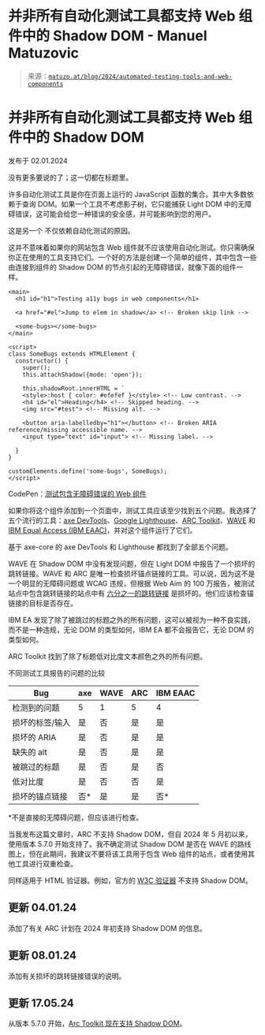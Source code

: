 <!--yml

类别：未分类

日期：2024-05-27 14:32:09

-->

# 并非所有自动化测试工具都支持 Web 组件中的 Shadow DOM - Manuel Matuzovic

> 来源：[`matuzo.at/blog/2024/automated-testing-tools-and-web-components`](https://matuzo.at/blog/2024/automated-testing-tools-and-web-components)

# 并非所有自动化测试工具都支持 Web 组件中的 Shadow DOM

发布于 02.01.2024

没有更多要说的了；这一切都在标题里。

许多自动化测试工具是你在页面上运行的 JavaScript 函数的集合。其中大多数依赖于查询 DOM。如果一个工具不考虑影子树，它只能捕获 Light DOM 中的无障碍错误，这可能会给您一种错误的安全感，并可能影响到您的用户。

这是另一个 不仅依赖自动化测试的原因。

这并不意味着如果你的网站包含 Web 组件就不应该使用自动化测试。你只需确保你正在使用的工具支持它们。一个好的方法是创建一个简单的组件，其中包含一些由连接到组件的 Shadow DOM 的节点引起的无障碍错误，就像下面的组件一样。

```
<main>
  <h1 id="h1">Testing a11y bugs in web components</h1>

  <a href="#el">Jump to elem in shadow</a> <!-- Broken skip link -->

  <some-bugs></some-bugs>
</main>

<script>
class SomeBugs extends HTMLElement {
  constructor() {
    super();
    this.attachShadow({mode: 'open'});

    this.shadowRoot.innerHTML = `
    <style>:host { color: #efefef }</style> <!-- Low contrast. -->
    <h4 id="el">Heading</h4> <!-- Skipped heading. -->
    <img src="#test"> <!-- Missing alt. -->

    <button aria-labelledby="h1"></button> <!-- Broken ARIA reference/missing accessible name. -->
    <input type="text" id="input"> <!-- Missing label. -->
      `
  }
}

customElements.define('some-bugs', SomeBugs);
</script>
```

CodePen：[测试包含无障碍错误的 Web 组件](https://codepen.io/matuzo/pen/yLwYNYY?editors=1010)

如果你将这个组件添加到一个页面中，测试工具应该至少找到五个问题。我选择了五个流行的工具：[axe DevTools](https://www.deque.com/axe/)、[Google Lighthouse](https://developer.chrome.com/docs/lighthouse/overview/)、[ARC Toolkit](https://www.tpgi.com/arc-platform/arc-toolkit/)、[WAVE](https://wave.webaim.org/extension/) 和 [IBM Equal Access (IBM EAAC)](https://www.ibm.com/able/toolkit/verify/automated/)，并对这个组件运行了它们。

基于 axe-core 的 axe DevTools 和 Lighthouse 都找到了全部五个问题。

WAVE 在 Shadow DOM 中没有发现问题，但在 Light DOM 中报告了一个损坏的跳转链接。WAVE 和 ARC 是唯一检查损坏锚点链接的工具。可以说，因为这不是一个明显的无障碍问题或 WCAG 违规，但根据 Web Aim 的 100 万报告，被测试站点中包含跳转链接的站点中有 [六分之一的跳转链接](https://webaim.org/projects/million/#skip) 是损坏的。他们应该检查锚链接的目标是否存在。

IBM EA 发现了除了被跳过的标题之外的所有问题，这可以被视为一种不良实践，而不是一种违规，无论 DOM 的类型如何，IBM EA 都不会报告它，无论 DOM 的类型如何。

ARC Toolkit 找到了除了标题低对比度文本颜色之外的所有问题。

不同测试工具报告的问题的比较

| Bug | axe | WAVE | ARC | IBM EAAC |
| --- | --- | --- | --- | --- |
| 检测到的问题 | 5 | 1 | 5 | 4 |
| 损坏的标签/输入 | 是 | 否 | 是 | 是 |
| 损坏的 ARIA | 是 | 否 | 是 | 是 |
| 缺失的 alt | 是 | 否 | 是 | 是 |
| 被跳过的标题 | 是 | 否 | 是 | 否 |
| 低对比度 | 是 | 否 | 否 | 是 |
| 损坏的锚点链接 | 否* | 是 | 是 | 否* |

*不是直接的无障碍问题，但应该进行检查。

当我发布这篇文章时，ARC 不支持 Shadow DOM，但自 2024 年 5 月初以来，使用版本 5.7.0 开始支持了。我不确定测试 Shadow DOM 是否在 WAVE 的路线图上，但在此期间，我建议不要将该工具用于包含 Web 组件的站点，或者使用其他工具进行双重检查。

同样适用于 HTML 验证器。例如，官方的 [W3C 验证器](https://validator.w3.org/) 不支持 Shadow DOM。

## 更新 04.01.24

添加了有关 ARC 计划在 2024 年初支持 Shadow DOM 的信息。

## 更新 08.01.24

添加有关损坏的跳转链接错误的说明。

## 更新 17.05.24

从版本 5.7.0 开始，[Arc Toolkit 现在支持 Shadow DOM](https://www.tpgi.com/arc-toolkit-5-7-0/)。
